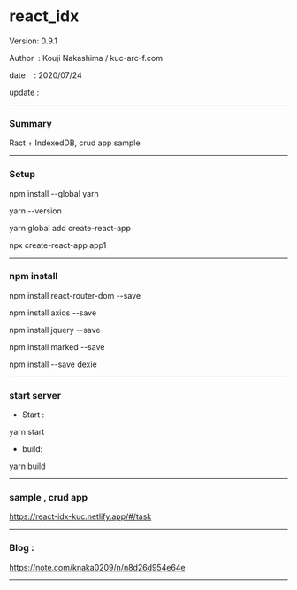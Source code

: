 ﻿# react_idx

 Version: 0.9.1

 Author  : Kouji Nakashima / kuc-arc-f.com

 date    : 2020/07/24

 update  : 

***
### Summary

Ract + IndexedDB, crud app sample


***
### Setup

npm install --global yarn

yarn --version

yarn global add create-react-app

npx create-react-app app1


***
### npm install

npm install react-router-dom --save

npm install axios --save

npm install jquery --save

npm install marked --save

npm install --save dexie

***
### start server
* Start :

yarn start

* build:

yarn build

***
### sample , crud app

https://react-idx-kuc.netlify.app/#/task

***
### Blog :

https://note.com/knaka0209/n/n8d26d954e64e

***

